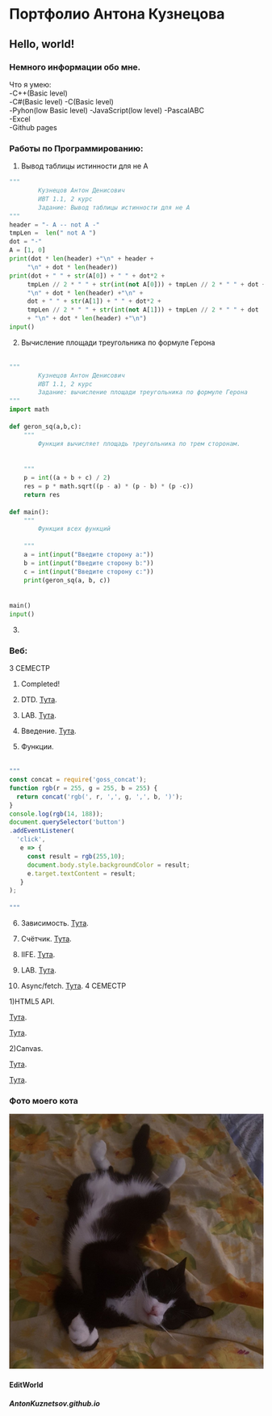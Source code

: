 # Портфолио Антона Кузнецова
## Hello, world!
### Немного информации обо мне.
Что я умею:  
-C++(Basic level)  
-С#(Basic level)
-С(Basic level)  
-Pyhon(low Basic level)
-JavaScript(low level)
-PascalABC  
-Excel  
-Github pages  
### Работы по Программированию:
1. Вывод таблицы истинности для не A   

```Python  
"""
		Кузнецов Антон Денисович 
		ИВТ 1.1, 2 курс
		Задание: Вывод таблицы истинности для не A  
"""
header = "- A -- not A -"
tmpLen =  len(" not A ")
dot = "-"
A = [1, 0]
print(dot * len(header) +"\n" + header + 
     "\n" + dot * len(header))
print(dot + " " + str(A[0]) + " " + dot*2 +
	 tmpLen // 2 * " " + str(int(not A[0])) + tmpLen // 2 * " " + dot +
	 "\n" + dot * len(header) +"\n" +
	 dot + " " + str(A[1]) + " " + dot*2 +
	 tmpLen // 2 * " " + str(int(not A[1])) + tmpLen // 2 * " " + dot 
	 + "\n" + dot * len(header) +"\n")
input()  

```

2. Вычисление площади треугольника по формуле Герона

```Python  

"""
		Кузнецов Антон Денисович 
		ИВТ 1.1, 2 курс
		Задание: вычисление площади треугольника по формуле Герона
"""
import math

def geron_sq(a,b,c):
	"""
		Функция вычисляет площадь треугольника по трем сторонам.


	"""
	p = int((a + b + c) / 2)
	res = p * math.sqrt((p - a) * (p - b) * (p -c))
	return res

def main():
	"""
		Функция всех функций
		
	"""
	a = int(input("Введите сторону a:"))
	b = int(input("Введите сторону b:"))
	c = int(input("Введите сторону c:"))
	print(geron_sq(a, b, c))


main()
input()  

```
3.

### Веб:
3 СЕМЕСТР

1) Completed!

2) DTD.
[Тута](https://github.com/Fourwqw/AntonKuznetsov.github.io/tree/master/part2).

3) LAB.
[Тута](https://github.com/Fourwqw/AntonKuznetsov.github.io/tree/master/part2).

4) Введение.
[Тута](https://kodaktor.ru/task_18c81).

5) Функции. 

```JavaScript 

"""
const concat = require('goss_concat');
function rgb(r = 255, g = 255, b = 255) {
  return concat('rgb(', r, ',', g, ',', b, ')');
}
console.log(rgb(14, 188)); 
document.querySelector('button')
.addEventListener(
  'click',
   e => {
     const result = rgb(255,10);
     document.body.style.backgroundColor = result;
     e.target.textContent = result; 
   }
);

"""

```
6) Зависимость.
[Тута](https://kodaktor.ru/task_func_8589b).

7) Счётчик.
[Тута](https://kodaktor.ru/2c4cefb_bbbd4).

8) IIFE.
[Тута](https://kodaktor.ru/16102018_8cd7e).

9) LAB.
[Тута](https://kodaktor.ru/08fd736_140f4).

10) Async/fetch. 
[Тута](https://kodaktor.ru/13112018_04372).
4 СЕМЕСТР

1)HTML5 API.

[Тута](https://kodaktor.ru/be8e0d3_368bd).

[Тута](https://kodaktor.ru/custom_39cb4).

2)Canvas.

[Тута](https://kodaktor.ru/3b1c96e_a3ff8).

[Тута](https://kodaktor.ru/30_4ce74).

### Фото моего кота
![MyCat](руби.jpg "Mimimi")
#### EditWorld
##### AntonKuznetsov.github.io
